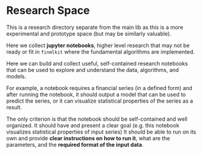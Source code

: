 # Research Space
This is a research directory separate from the main lib as this is a more experimental and prototype space (but may be similarly valuable).

Here we collect **jupyter notebooks**, higher level research that may not be ready or fit in `finmlkit` where the fundamental algorithms are implemented.

Here we can build and collect useful, self-contained research notebooks that can be used to explore and understand the data, algorithms, and models. 

For example, a notebook requires a financial series (in a defined form) and after running the notebook, it should output a model that can be used to predict the series, or it can visualize statistical properties of the series as a result.

The only criterion is that the notebook should be self-contained and well organized. It should have and present a clear goal (e.g. this notebook visualizes statistical properties of input series)  It should be able to run on its own and provide **clear instructions on how to run it**, what are the parameters, and the **required format of the input data**. 
